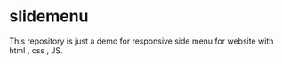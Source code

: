 # slidemenu
This repository is just a demo for responsive side menu for website with html , css , JS.
